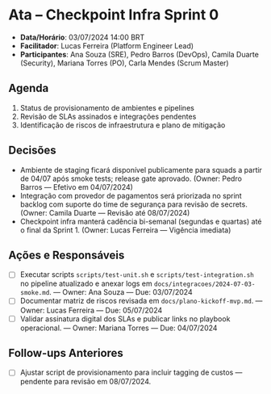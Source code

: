 # Ata – Checkpoint Infra Sprint 0
- **Data/Horário**: 03/07/2024 14:00 BRT
- **Facilitador**: Lucas Ferreira (Platform Engineer Lead)
- **Participantes**: Ana Souza (SRE), Pedro Barros (DevOps), Camila Duarte (Security), Mariana Torres (PO), Carla Mendes (Scrum Master)

## Agenda
1. Status de provisionamento de ambientes e pipelines
2. Revisão de SLAs assinados e integrações pendentes
3. Identificação de riscos de infraestrutura e plano de mitigação

## Decisões
- Ambiente de staging ficará disponível publicamente para squads a partir de 04/07 após smoke tests; release gate aprovado. (Owner: Pedro Barros — Efetivo em 04/07/2024)
- Integração com provedor de pagamentos será priorizada no sprint backlog com suporte do time de segurança para revisão de secrets. (Owner: Camila Duarte — Revisão até 08/07/2024)
- Checkpoint infra manterá cadência bi-semanal (segundas e quartas) até o final da Sprint 1. (Owner: Lucas Ferreira — Vigência imediata)

## Ações e Responsáveis
- [ ] Executar scripts `scripts/test-unit.sh` e `scripts/test-integration.sh` no pipeline atualizado e anexar logs em `docs/integracoes/2024-07-03-smoke.md`. — Owner: Ana Souza — Due: 03/07/2024
- [ ] Documentar matriz de riscos revisada em `docs/plano-kickoff-mvp.md`. — Owner: Lucas Ferreira — Due: 05/07/2024
- [ ] Validar assinatura digital dos SLAs e publicar links no playbook operacional. — Owner: Mariana Torres — Due: 04/07/2024

## Follow-ups Anteriores
- [ ] Ajustar script de provisionamento para incluir tagging de custos — pendente para revisão em 08/07/2024.
